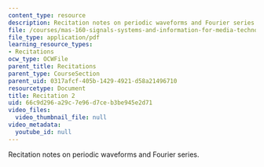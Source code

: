 ```yaml
---
content_type: resource
description: Recitation notes on periodic waveforms and Fourier series.
file: /courses/mas-160-signals-systems-and-information-for-media-technology-fall-2007/66c9d296a29c7e96d7ceb3be945e2d71_rec2.pdf
file_type: application/pdf
learning_resource_types:
- Recitations
ocw_type: OCWFile
parent_title: Recitations
parent_type: CourseSection
parent_uid: 0317afcf-405b-1429-4921-d58a21496710
resourcetype: Document
title: Recitation 2
uid: 66c9d296-a29c-7e96-d7ce-b3be945e2d71
video_files:
  video_thumbnail_file: null
video_metadata:
  youtube_id: null
---
```

Recitation notes on periodic waveforms and Fourier series.
